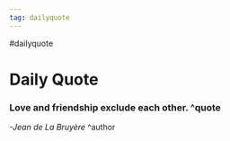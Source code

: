 ```yaml
---
tag: dailyquote
---
```


#dailyquote

# Daily Quote

### Love and friendship exclude each other. ^quote
*-Jean de La Bruyère* ^author
